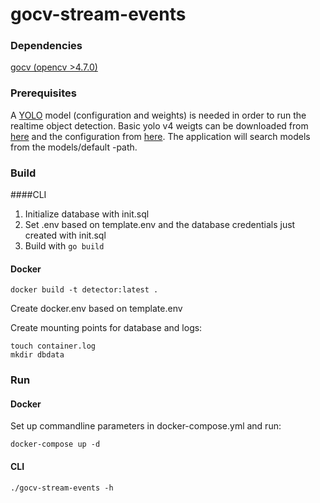 # gocv-stream-events


### Dependencies

[gocv (opencv >4.7.0)](https://pkg.go.dev/gocv.io/x/gocv#readme-installation)

### Prerequisites

A [YOLO](https://pjreddie.com/darknet/yolo/) model (configuration and weights) is needed in order to run the realtime object detection. Basic yolo v4 weigts can be downloaded from [here](https://github.com/AlexeyAB/darknet/releases/download/darknet_yolo_v4_pre/yolov4.weights) and the configuration from [here](https://raw.githubusercontent.com/AlexeyAB/darknet/master/cfg/yolov4.cfg). The application will search models from the models/default -path.


### Build

####CLI
1. Initialize database with init.sql
2. Set .env based on template.env and the database credentials just created with init.sql
3. Build with `go build`


#### Docker
```
docker build -t detector:latest .
```

Create docker.env based on template.env

Create mounting points for database and logs:
```
touch container.log
mkdir dbdata
```

### Run

#### Docker
Set up commandline parameters in docker-compose.yml and run:
```
docker-compose up -d
```

#### CLI
```
./gocv-stream-events -h
```




